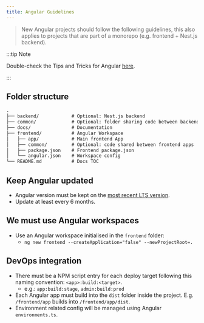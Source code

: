 ```yaml
---
title: Angular Guidelines
---
```


> New Angular projects should follow the following guidelines, this also applies to projects that are part of a monorepo (e.g. frontend + Nest.js backend).


:::tip Note

Double-check the Tips and Tricks for Angular [here](../other/tips/angular.md).

:::

## Folder structure

```txt
.
├── backend/            # Optional: Nest.js backend
├── common/             # Optional: folder sharing code between backend & frontend
├── docs/               # Documentation
├── frontend/           # Angular Workspace
│   ├── app/            # Main frontend App
│   ├── common/         # Optional: code shared between frontend apps
│   ├── package.json    # Frontend package.json
│   └── angular.json    # Workspace config
└── README.md           # Docs TOC
```

## Keep Angular updated

- Angular version must be kept on the [most recent LTS version](https://angular.io/guide/releases#support-policy-and-schedule).
- Update at least every 6 months.

## We must use Angular workspaces

- Use an Angular workspace initialised in the `frontend` folder:
  - `ng new frontend --createApplication="false" --newProjectRoot=.`

## DevOps integration

- There must be a NPM script entry for each deploy target following this naming convention: `<app>:build:<target>`.
  - e.g.: `app:build:stage`, `admin:build:prod`
- Each Angular app must build into the `dist` folder inside the project. E.g. `/frontend/app` builds into `/frontend/app/dist`.
- Environment related config will be managed using Angular `environments.ts`.
